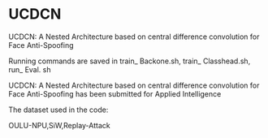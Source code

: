 # UCDCN
UCDCN: A Nested Architecture based on central difference convolution for Face Anti-Spoofing

Running commands are saved in train_ Backone.sh, train_ Classhead.sh, run_ Eval. sh


UCDCN: A Nested Architecture based on central difference convolution for Face Anti-Spoofing has been submitted for Applied Intelligence


The dataset used in the code:

OULU-NPU,SiW,Replay-Attack
